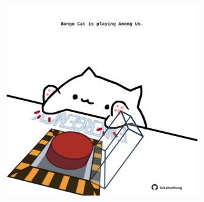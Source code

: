 <!-- built at 05/05/2022, 24:01:39 UTC -->
<p align="center">
  <img width="500" height="500" src="./ReadmeImage.svg">
</p>
